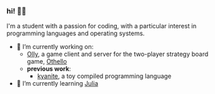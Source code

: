 ### hi! 👋🏻

I'm a student with a passion for coding, with a particular interest in programming languages and operating systems.

- 🔭 I’m currently working on:
  - [Olly](https://github.com/alythical/olly), a game client and server for the two-player strategy board game, [Othello](https://en.wikipedia.org/wiki/Reversi)
  - **previous work**:
      - [kyanite](https://github.com/alythical/kyanite), a toy compiled programming language
- 🌱 I’m currently learning [Julia](https://julialang.org)
<!--
- 👯 I’m looking to collaborate on ...
- 🤔 I’m looking for help with ...
- 💬 Ask me about ...
- 📫 How to reach me: ...
- 😄 Pronouns: ...
- ⚡ Fun fact: ...
-->
